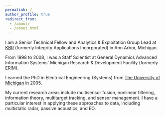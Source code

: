 ```yaml
---
permalink: /
author_profile: true
redirect_from: 
  - /about/
  - /about.html
---
```


I am a Senior Technical Fellow and Analytics & Exploitation Group Lead at [KBR](www.kbr.com) (formerly Integrity Applications Incorporated) in Ann Arbor, Michigan. 

From 1998 to 2008, I was a Staff Scientist at General Dynamics Advanced Information Systems' Michigan 
Research & Development Facility (formerly ERIM). 

I earned the PhD in Electrical Engineering (Systems) from [The University of Michigan](www.umich.edu) in 2005.

My current research areas include multisensor fusion, nonlinear filtering, information theory, multitarget tracking, and sensor management. I have a particular interest in applying these approaches to data, including multistatic radar, passive acoustics, and EO.
